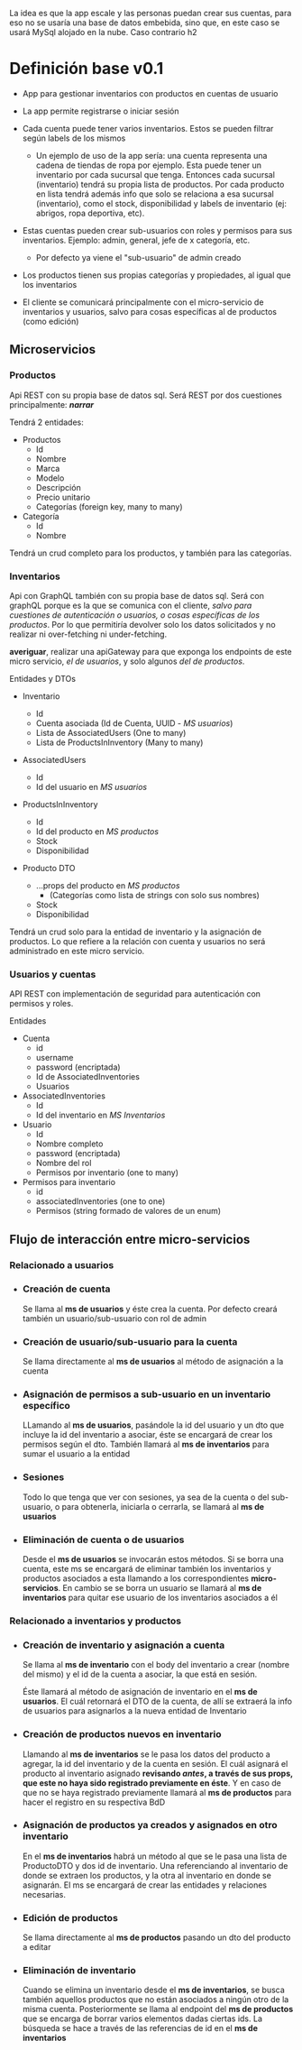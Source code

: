 La idea es que la app escale y las personas puedan crear sus cuentas, para eso no se usaría una base de datos embebida, sino que, en este caso se usará MySql alojado en la nube. Caso contrario h2

# Definición base v0.1
* App para gestionar inventarios con productos en cuentas de usuario
* La app permite registrarse o iniciar sesión
* Cada cuenta puede tener varios inventarios. Estos se pueden filtrar según labels de los mismos
  * Un ejemplo de uso de la app sería: una cuenta representa una cadena de tiendas de ropa por ejemplo. Esta puede tener un inventario por cada sucursal que tenga. Entonces cada sucursal (inventario) tendrá su propia lista de productos. Por cada producto en lista tendrá además info que solo se relaciona a esa sucursal (inventario), como el stock, disponibilidad y labels de inventario (ej: abrigos, ropa deportiva, etc).
* Estas cuentas pueden crear sub-usuarios con roles y permisos para sus inventarios. Ejemplo: admin, general, jefe de x categoría, etc.
  * Por defecto ya viene el "sub-usuario" de admin creado
* Los productos tienen sus propias categorías y propiedades, al igual que los inventarios

* El cliente se comunicará principalmente con el micro-servicio de inventarios y usuarios, salvo para cosas específicas al de productos (como edición)

## Microservicios
### Productos
Api REST con su propia base de datos sql. Será REST por dos cuestiones principalmente: ***narrar***

Tendrá 2 entidades:
* Productos
  * Id
  * Nombre
  * Marca
  * Modelo
  * Descripción
  * Precio unitario
  * Categorías (foreign key, many to many)
* Categoría
  * Id
  * Nombre

Tendrá un crud completo para los productos, y también para las categorías.

### Inventarios
Api con GraphQL también con su propia base de datos sql. Será con graphQL porque es la que se comunica con el cliente, *salvo para cuestiones de autenticación o usuarios, o cosas específicas de los productos*. Por lo que permitiría devolver solo los datos solicitados y no realizar ni over-fetching ni under-fetching.

**averiguar**, realizar una apiGateway para que exponga los endpoints de este micro servicio, *el de usuarios*, y solo algunos *del de productos*.

Entidades y DTOs
* Inventario
  * Id
  * Cuenta asociada (Id de Cuenta, UUID - *MS usuarios*)
  * Lista de AssociatedUsers (One to many)
  * Lista de ProductsInInventory (Many to many)
* AssociatedUsers
  * Id
  * Id del usuario en *MS usuarios*
* ProductsInInventory
  * Id
  * Id del producto en *MS productos*
  * Stock
  * Disponibilidad
  
* Producto DTO
  * ...props del producto en *MS productos*
    * (Categorías como lista de strings con solo sus nombres)
  * Stock
  * Disponibilidad

Tendrá un crud solo para la entidad de inventario y la asignación de productos. Lo que refiere a la relación con cuenta y usuarios no será administrado en este micro servicio.

### Usuarios y cuentas
API REST con implementación de seguridad para autenticación con permisos y roles. 

Entidades
* Cuenta
  * id
  * username
  * password (encriptada)
  * Id de AssociatedInventories
  * Usuarios
* AssociatedInventories
  * Id
  * Id del inventario en *MS Inventarios*
* Usuario
  * Id
  * Nombre completo
  * password (encriptada)
  * Nombre del rol
  * Permisos por inventario (one to many)
* Permisos para inventario
  * id
  * associatedInventories (one to one)
  * Permisos (string formado de valores de un enum)

## Flujo de interacción entre micro-servicios
### Relacionado a usuarios
* ### Creación de cuenta
  Se llama al **ms de usuarios** y éste crea la cuenta. Por defecto creará también un usuario/sub-usuario con rol de admin
* ### Creación de usuario/sub-usuario para la cuenta
  Se llama directamente al **ms de usuarios** al método de asignación a la cuenta
* ### Asignación de permisos a sub-usuario en un inventario específico
  LLamando al **ms de usuarios**, pasándole la id del usuario y un dto que incluye la id del inventario a asociar, éste se encargará de crear los permisos según el dto. También llamará al **ms de inventarios** para sumar el usuario a la entidad
* ### Sesiones
  Todo lo que tenga que ver con sesiones, ya sea de la cuenta o del sub-usuario, o para obtenerla, iniciarla o cerrarla, se llamará al **ms de usuarios**
* ### Eliminación de cuenta o de usuarios
  Desde el **ms de usuarios** se invocarán estos métodos. Si se borra una cuenta, este ms se encargará de eliminar también los inventarios y productos asociados a esta llamando a los correspondientes **micro-servicios**. En cambio se se borra un usuario se llamará al **ms de inventarios** para quitar ese usuario de los inventarios asociados a él
### Relacionado a inventarios y productos
* ### Creación de inventario y asignación a cuenta
  Se llama al **ms de inventario** con el body del inventario a crear (nombre del mismo) y el id de la cuenta a asociar, la que está en sesión.
  
  Éste llamará al método de asignación de inventario en el **ms de usuarios**. El cuál retornará el DTO de la cuenta, de allí se extraerá la info de usuarios para asignarlos a la nueva entidad de Inventario
* ### Creación de productos nuevos en inventario
  Llamando al **ms de inventarios** se le pasa los datos del producto a agregar, la id del inventario y de la cuenta en sesión. El cuál asignará el producto al inventario asignado **revisando *antes*, a través de sus props, que este no haya sido registrado previamente en éste**. Y en caso de que no se haya registrado previamente llamará al **ms de productos** para hacer el registro en su respectiva BdD
* ### Asignación de productos ya creados y asignados en otro inventario
  En el **ms de inventarios** habrá un método al que se le pasa una lista de ProductoDTO y dos id de inventario. Una referenciando al inventario de donde se extraen los productos, y la otra al inventario en donde se asignarán. El ms se encargará de crear las entidades y relaciones necesarias.
* ### Edición de productos
  Se llama directamente al **ms de productos** pasando un dto del producto a editar
* ### Eliminación de inventario
  Cuando se elimina un inventario desde el **ms de inventarios**, se busca también aquellos productos que no están asociados a ningún otro de la misma cuenta. Posteriormente se llama al endpoint del **ms de productos** que se encarga de borrar varios elementos dadas ciertas ids. La búsqueda se hace a través de las referencias de id en el **ms de inventarios**
  